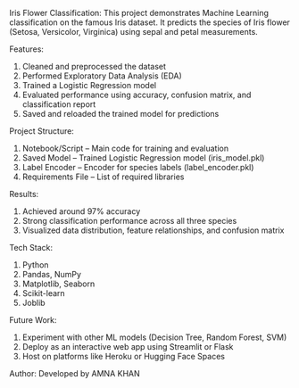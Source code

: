 Iris Flower Classification:
This project demonstrates Machine Learning classification on the famous Iris dataset.
It predicts the species of Iris flower (Setosa, Versicolor, Virginica) using sepal and petal measurements.

Features:
1. Cleaned and preprocessed the dataset
2. Performed Exploratory Data Analysis (EDA)
3. Trained a Logistic Regression model
4. Evaluated performance using accuracy, confusion matrix, and classification report
5. Saved and reloaded the trained model for predictions

Project Structure:
1. Notebook/Script – Main code for training and evaluation
2. Saved Model – Trained Logistic Regression model (iris_model.pkl)
3. Label Encoder – Encoder for species labels (label_encoder.pkl)
4. Requirements File – List of required libraries


Results:
1. Achieved around 97% accuracy
2. Strong classification performance across all three species
3. Visualized data distribution, feature relationships, and confusion matrix

Tech Stack:
1. Python
2. Pandas, NumPy
3. Matplotlib, Seaborn
4. Scikit-learn
5. Joblib

Future Work:
1. Experiment with other ML models (Decision Tree, Random Forest, SVM)
2. Deploy as an interactive web app using Streamlit or Flask
3. Host on platforms like Heroku or Hugging Face Spaces

Author:
Developed by AMNA KHAN

